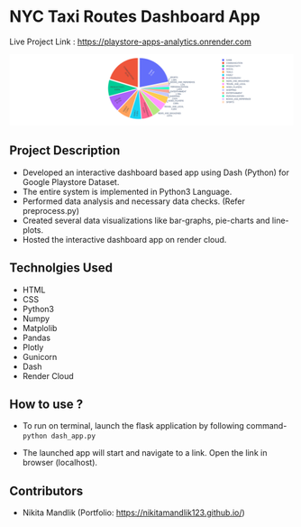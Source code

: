# NYC Taxi Routes Dashboard App

Live Project Link :  <https://playstore-apps-analytics.onrender.com>


![alt text](https://github.com/kanishkb1/playstore-apps-analytics/blob/main/newplot%20(1).png)

## Project Description 

* Developed an interactive dashboard based app using Dash (Python) for Google Playstore Dataset. 
* The entire system is implemented in Python3 Language.
* Performed data analysis and necessary data checks. (Refer preprocess.py)
* Created several data visualizations like bar-graphs, pie-charts and line-plots.
* Hosted the interactive dashboard app on render cloud.



## Technolgies Used
* HTML
* CSS
* Python3
* Numpy
* Matplolib
* Pandas
* Plotly
* Gunicorn
* Dash
* Render Cloud


## How to use ?

* To run on terminal, launch the flask application by following command-
`python dash_app.py`

* The launched app will start and navigate to a link. Open the link in browser (localhost).

## Contributors

* Nikita Mandlik (Portfolio: https://nikitamandlik123.github.io/)
